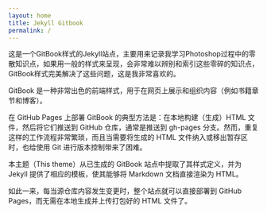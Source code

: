 ```yaml
---
layout: home
title: Jekyll Gitbook
permalink: /
---
```


这是一个GitBook样式的Jekyll站点，主要用来记录我学习Photoshop过程中的零散知识点，如果用一般的样式来呈现，会非常难以辨别和索引这些零碎的知识点，GitBook样式完美解决了这些问题，这是我非常喜欢的。

GitBook 是一种非常出色的前端样式，用于在网页上展示和组织内容（例如书籍章节和博客）。

在 GitHub Pages 上部署 GitBook 的典型方法是：在本地构建（生成）HTML 文件，然后将它们推送到 GitHub 仓库，通常是推送到 gh-pages 分支。然而，重复这样的工作流程非常繁琐，而且当需要将生成的 HTML 文件纳入或移出暂存区时，也给使用 Git 进行版本控制带来了困难。

本主题（This theme）从已生成的 GitBook 站点中提取了其样式定义，并为 Jekyll 提供了相应的模板，使其能够将 Markdown 文档直接渲染为 HTML。

如此一来，每当源仓库内容发生变更时，整个站点就可以直接部署到 GitHub Pages，而无需在本地生成并上传打包好的 HTML 文件了。


